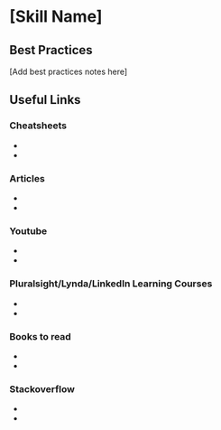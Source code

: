# [Skill Name]

## Best Practices

[Add best practices notes here]

## Useful Links

### Cheatsheets
- []()
- []()

### Articles
- []()
- []()

### Youtube
- []()
- []()

### Pluralsight/Lynda/LinkedIn Learning Courses
- []()
- []()

### Books to read
- []()
- []()

### Stackoverflow
- []()
- []()
